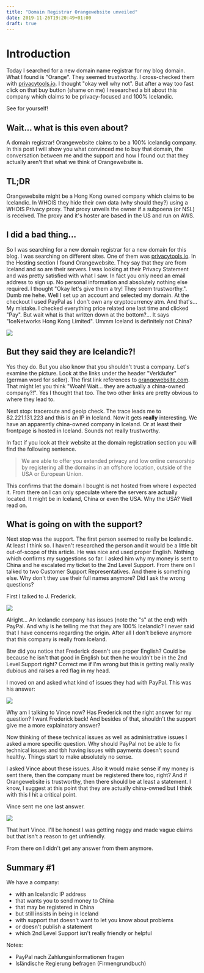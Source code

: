 ```yaml
---
title: "Domain Registrar Orangewebsite unveiled"
date: 2019-11-26T19:20:49+01:00
draft: true
---
```

# Introduction
Today I searched for a new domain name registrar for my blog domain. What I found is "Orange". They seemed trustworthy. I cross-checked them with [privacytools.io](https://privacytools.io). I thought "okay well why not". But after a way too fast click on that buy button (shame on me) I researched a bit about this company which claims to be privacy-focused and 100% Icelandic.

See for yourself!

## Wait... what is this even about?
A domain registrar! Orangewebsite claims to be a 100% icelandig company. In this post I will show you what convinced me to buy that domain, the conversation between me and the support and how I found out that they actually aren't that what we think of Orangewebsite is.

## TL;DR
Orangewebsite might be a Hong Kong owned company which claims to be Icelandic. In WHOIS they hide their own data (why should they?) using a WHOIS Privacy proxy. That proxy unveils the owner if a subpoena (or NSL) is received. The proxy and it's hoster are based in the US and run on AWS.

## I did a bad thing...
So I was searching for a new domain registrar for a new domain for this blog. I was searching on different sites. One of them was [privacytools.io](https://privacytools.io). In the Hosting section I found Orangewebsite. They say that they are from Iceland and so are their servers. I was looking at their Privacy Statement and was pretty satisfied with what I saw. In fact you only need an email address to sign up. No personal information and absolutely nothing else required. I thought "Okay let's give them a try! They seem trustworthy.". Dumb me hehe. Well I set up an account and selected my domain. At the checkout I used PayPal as I don't own any cryptocurrency atm. And that's... My mistake. I checked everything price related one last time and clicked "Pay". But wait what is that written down at the bottom?... It says "IceNetworks Hong Kong Limited". Ummm Iceland is definitely not China?

![](../orange/paypal.png)

## But they said they are Icelandic?!
Yes they do. But you also know that you shouldn't trust a company. Let's examine the picture. Look at the links under the header "Verkäufer" (german word for seller). The first link references to [orangewebsite.com](https://orangewebsite.com). That might let you think "Woah! Wait... they are actually a china-owned company?!". Yes I thought that too. The two other links are pretty obvious to where they lead to. 

Next stop: traceroute and geoip check. The trace leads me to 82.221.131.223 and this is an IP in Iceland. Now it gets **really** interesting. We have an apparently china-owned company in Iceland. Or at least their frontpage is hosted in Iceland. Sounds not really trustworthy.

In fact if you look at their website at the domain registration section you will find the following sentence.

> We are able to offer you extended privacy and low online censorship by registering all the domains in an offshore location, outside of the USA or European Union.

This confirms that the domain I bought is not hosted from where I expected it. From there on I can only speculate where the servers are actually located. It might be in Iceland, China or even the USA. Why the USA? Well read on.

## What is going on with the support?
Next stop was the support. The first person seemed to really be Icelandic. At least I think so. I haven't researched the person and it would be a little bit out-of-scope of this article. He was nice and used proper English. Nothing which confirms my suggestions so far. I asked him why my money is sent to China and he escalated my ticket to the 2nd Level Support. From there on I talked to two Customer Support Representatives. And there is something else. Why don't they use their full names anymore? Did I ask the wrong questions?

First I talked to J. Frederick.

![](../orange/reply1.png)

Alright... An Icelandic company has issues (note the "s" at the end) with PayPal. And why is he telling me that they are 100% Icelandic? I never said that I have concerns regarding the origin. After all I don't believe anymore that this company is really from Iceland. 

Btw did you notice that Frederick doesn't use proper English? Could be because he isn't that good in English but then he wouldn't be in the 2nd Level Support right? Correct me if I'm wrong but this is getting really really dubious and raises a red flag in my head.

I moved on and asked what kind of issues they had with PayPal. This was his answer:

![](../orange/reply2.png)

Why am I talking to Vince now? Has Frederick not the right answer for my question? I want Frederick back! And besides of that, shouldn't the support give me a more explainatory answer?

Now thinking of these technical issues as well as administrative issues I asked a more specific question. Why should PayPal not be able to fix technical issues and tbh having issues with payments doesn't sound healthy. Things start to make absolutely no sense.

I asked Vince about these issues. Also it would make sense if my money is sent there, then the company must be registered there too, right? And if Orangewebsite is trustworthy, then there should be at least a statement. I know, I suggest at this point that they are actually china-owned but I think with this I hit a critical point.

Vince sent me one last answer.

![](../orange/reply3.png)

That hurt Vince. I'll be honest I was getting naggy and made vague claims but that isn't a reason to get unfriendly.

From there on I didn't get any answer from them anymore.

## Summary #1
We have a company:

 - with an Icelandic IP address
 - that wants you to send money to China
  - that may be registered in China
  - but still insists in being in Iceland
 - with support that doesn't want to let you know about problems
  - or doesn't publish a statement
 - which 2nd Level Support isn't really friendly or helpful


Notes:
 - PayPal nach Zahlungsinformationen fragen
 - Isländische Regierung befragen (Firmengrundbuch)

